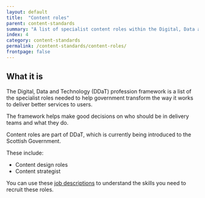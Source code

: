 ```yaml
---
layout: default
title:  "Content roles"
parent: content-standards
summary: "A list of specialist content roles within the Digital, Data and Technology (DDaT) profession framework."
index: 4
category: content-standards
permalink: /content-standards/content-roles/
frontpage: false
---
```


## What it is

The Digital, Data and Technology (DDaT) profession framework is a list of the specialist roles needed to help government transform the way it works to deliver better services to users.

The framework helps make good decisions on who should be in delivery teams and what they do.

Content roles are part of DDaT, which is currently being introduced to the Scottish Government.

These include:

* Content design roles
* Content strategist

You can use these [job descriptions](https://www.gov.uk/government/collections/digital-data-and-technology-profession-capability-framework) to understand the skills you need to recruit these roles.
